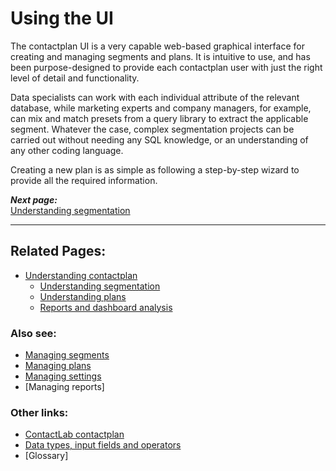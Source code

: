 # Using the UI

The contactplan UI is a very capable web-based graphical interface for creating and managing segments and plans. It is intuitive to use, and has been purpose-designed to provide each contactplan user with just the right level of detail and functionality.  

Data specialists can work with each individual attribute of the relevant database, while marketing experts and company managers, for example, can mix and match presets from a query library to extract the applicable segment. Whatever the case, complex segmentation projects can be carried out without needing any SQL knowledge, or an understanding of any other coding language.  

Creating a new plan is as simple as following a step-by-step wizard to provide all the required information.  

***Next page:***  
[Understanding segmentation](UnderstandingSegmentation)  

----------

## Related Pages:  

- [Understanding contactplan](UnderstandingContactPlan)  
  - [Understanding segmentation](UnderstandingSegmentation)  
  - [Understanding plans](UnderstandingPlans)  
  - [Reports and dashboard analysis](ReportsAndDashboardAnalysis)  

### Also see:  

- [Managing segments](ManagingSegments)  
- [Managing plans](ManagingPlans)  
- [Managing settings](ManagingSettings)
- [Managing reports]  

### Other links:  

- [ContactLab contactplan](Home)  
- [Data types, input fields and operators](InputBoxOperators)  
- [Glossary]  
